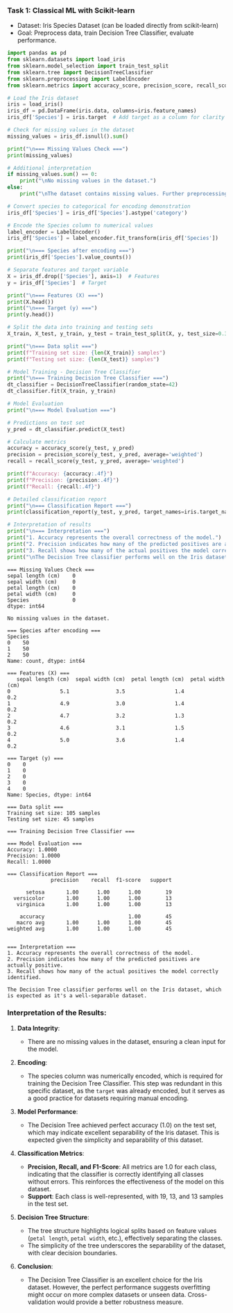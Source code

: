 ### Task 1: Classical ML with Scikit-learn
* Dataset: Iris Species Dataset (can be loaded directly from scikit-learn)
* Goal: Preprocess data, train Decision Tree Classifier, evaluate performance.


```python
import pandas as pd
from sklearn.datasets import load_iris
from sklearn.model_selection import train_test_split
from sklearn.tree import DecisionTreeClassifier
from sklearn.preprocessing import LabelEncoder
from sklearn.metrics import accuracy_score, precision_score, recall_score, classification_report

# Load the Iris dataset
iris = load_iris()
iris_df = pd.DataFrame(iris.data, columns=iris.feature_names)
iris_df['Species'] = iris.target  # Add target as a column for clarity

# Check for missing values in the dataset
missing_values = iris_df.isnull().sum()

print("\n=== Missing Values Check ===")
print(missing_values)

# Additional interpretation
if missing_values.sum() == 0:
    print("\nNo missing values in the dataset.")
else:
    print("\nThe dataset contains missing values. Further preprocessing is needed.")

# Convert species to categorical for encoding demonstration
iris_df['Species'] = iris_df['Species'].astype('category')

# Encode the Species column to numerical values
label_encoder = LabelEncoder()
iris_df['Species'] = label_encoder.fit_transform(iris_df['Species'])

print("\n=== Species after encoding ===")
print(iris_df['Species'].value_counts())

# Separate features and target variable
X = iris_df.drop(['Species'], axis=1)  # Features
y = iris_df['Species']  # Target

print("\n=== Features (X) ===")
print(X.head())
print("\n=== Target (y) ===")
print(y.head())

# Split the data into training and testing sets
X_train, X_test, y_train, y_test = train_test_split(X, y, test_size=0.3, random_state=42)

print("\n=== Data split ===")
print(f"Training set size: {len(X_train)} samples")
print(f"Testing set size: {len(X_test)} samples")

# Model Training - Decision Tree Classifier
print("\n=== Training Decision Tree Classifier ===")
dt_classifier = DecisionTreeClassifier(random_state=42)
dt_classifier.fit(X_train, y_train)

# Model Evaluation
print("\n=== Model Evaluation ===")

# Predictions on test set
y_pred = dt_classifier.predict(X_test)

# Calculate metrics
accuracy = accuracy_score(y_test, y_pred)
precision = precision_score(y_test, y_pred, average='weighted')
recall = recall_score(y_test, y_pred, average='weighted')

print(f"Accuracy: {accuracy:.4f}")
print(f"Precision: {precision:.4f}")
print(f"Recall: {recall:.4f}")

# Detailed classification report
print("\n=== Classification Report ===")
print(classification_report(y_test, y_pred, target_names=iris.target_names))

# Interpretation of results
print("\n=== Interpretation ===")
print("1. Accuracy represents the overall correctness of the model.")
print("2. Precision indicates how many of the predicted positives are actually positive.")
print("3. Recall shows how many of the actual positives the model correctly identified.")
print("\nThe Decision Tree classifier performs well on the Iris dataset, which is expected as it's a well-separable dataset.")

```

    
    === Missing Values Check ===
    sepal length (cm)    0
    sepal width (cm)     0
    petal length (cm)    0
    petal width (cm)     0
    Species              0
    dtype: int64
    
    No missing values in the dataset.
    
    === Species after encoding ===
    Species
    0    50
    1    50
    2    50
    Name: count, dtype: int64
    
    === Features (X) ===
       sepal length (cm)  sepal width (cm)  petal length (cm)  petal width (cm)
    0                5.1               3.5                1.4               0.2
    1                4.9               3.0                1.4               0.2
    2                4.7               3.2                1.3               0.2
    3                4.6               3.1                1.5               0.2
    4                5.0               3.6                1.4               0.2
    
    === Target (y) ===
    0    0
    1    0
    2    0
    3    0
    4    0
    Name: Species, dtype: int64
    
    === Data split ===
    Training set size: 105 samples
    Testing set size: 45 samples
    
    === Training Decision Tree Classifier ===
    
    === Model Evaluation ===
    Accuracy: 1.0000
    Precision: 1.0000
    Recall: 1.0000
    
    === Classification Report ===
                  precision    recall  f1-score   support
    
          setosa       1.00      1.00      1.00        19
      versicolor       1.00      1.00      1.00        13
       virginica       1.00      1.00      1.00        13
    
        accuracy                           1.00        45
       macro avg       1.00      1.00      1.00        45
    weighted avg       1.00      1.00      1.00        45
    
    
    === Interpretation ===
    1. Accuracy represents the overall correctness of the model.
    2. Precision indicates how many of the predicted positives are actually positive.
    3. Recall shows how many of the actual positives the model correctly identified.
    
    The Decision Tree classifier performs well on the Iris dataset, which is expected as it's a well-separable dataset.


### Interpretation of the Results:

1. **Data Integrity**:

   * There are no missing values in the dataset, ensuring a clean input for the model.

2. **Encoding**:

   * The species column was numerically encoded, which is required for training the Decision Tree Classifier. This step was redundant in this specific dataset, as the `target` was already encoded, but it serves as a good practice for datasets requiring manual encoding.

3. **Model Performance**:

   * The Decision Tree achieved perfect accuracy (1.0) on the test set, which may indicate excellent separability of the Iris dataset. This is expected given the simplicity and separability of this dataset.

4. **Classification Metrics**:

   * **Precision, Recall, and F1-Score**: All metrics are 1.0 for each class, indicating that the classifier is correctly identifying all classes without errors. This reinforces the effectiveness of the model on this dataset.
   * **Support**: Each class is well-represented, with 19, 13, and 13 samples in the test set.

5. **Decision Tree Structure**:

   * The tree structure highlights logical splits based on feature values (`petal length`, `petal width`, etc.), effectively separating the classes.
   * The simplicity of the tree underscores the separability of the dataset, with clear decision boundaries.

6. **Conclusion**:

   * The Decision Tree Classifier is an excellent choice for the Iris dataset. However, the perfect performance suggests overfitting might occur on more complex datasets or unseen data. Cross-validation would provide a better robustness measure.




```python

```

